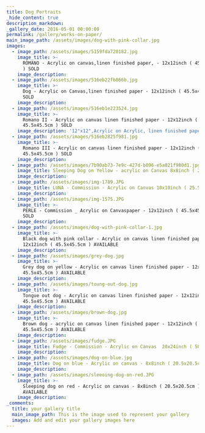 ```yaml
---
title: Dog Portraits
_hide_content: true
description_markdown:
_gallery_date: 2016-05-01 00:00:00
permalink: /gallery/works-on-paper/
main_image_path: /assets/images/dog-with-pink-collar.jpg
images:
  - image_path: /assets/images/5159fda720182.jpg
    image_title: >-
      ROMANO - Acrylic on canvas,linen finished paper, - 12x12inch ( 45.5x45.5cm
      ) SOLD
    image_description:
  - image_path: /assets/images/516eb22fb866b.jpg
    image_title: >-
      Dog - Acrylic on Canvas,linen finished paper - 12x12inch ( 45.5x45.5cm )
      SOLD
    image_description:
  - image_path: /assets/images/516eb1e223524.jpg
    image_title: >-
      Romano II - Acrylic on canvas linen finished paper - 12x12inch (
      45.5x45.5cm ) SOLD
    image_description: '12"x12",Acrylic on Acrylic, linen finished paper, 2013'
  - image_path: /assets/images/516eb2825f981.jpg
    image_title: >-
      Romano III - Acrylic on canvas linen finished paper - 12x12inch (
      45.5x45.5cm ) SOLD
    image_description:
  - image_path: /assets/images/7b90ab73-7e9c-427d-b096-e5a021f980d1.jpg
    image_title: Sleeping Dog on Yellow - acrylic on Canvas 8x8inch ( 20x20cm ) AVAILABLE
    image_description:
  - image_path: /assets/images/img-1789.JPG
    image_title: LUNA - Commission - Acrylic on Canvas 10x10inch ( 25.5x25.5cm ) SOLD
    image_description:
  - image_path: /assets/images/img-1575.JPG
    image_title: >-
      PERLE - Commission _ Acrylic on Canvaspaper - 12x12inch ( 45.5x45.5cm )
      SOLD
    image_description:
  - image_path: /assets/images/dog-with-pink-collar-1.jpg
    image_title: >-
      Black dog with pink collar - Acrylic on canvas linen finished paper  -
      12x12inch ( 45.5x45.5cm ) AVAILABLE
    image_description:
  - image_path: /assets/images/grey-dog.jpg
    image_title: >-
      Grey dog on yellow - Acrylic on canvas linen finished paper - 12x12inch (
      45.5x45.5cm ) AVAILABLE
    image_description:
  - image_path: /assets/images/toung-out-dog.jpg
    image_title: >-
      Tongue out dog - Acrylic on canvas linen finished paper - 12x12inch (
      45.5x45.5cm ) AVAILABLE
    image_description:
  - image_path: /assets/images/brown-dog.jpg
    image_title: >-
      Brown dog - acrylic on canvas linen finished paper - 12x12inch (
      45.5x45.5cm ) AVAILABLE
    image_description:
  - image_path: /assets/images/fudge.JPG
    image_title: Fudge - Commission - Acrylic on Canvas  20x24inch ( 50x60cm ) SOLD
    image_description:
  - image_path: /assets/images/dog-on-blue.jpg
    image_title: Dog on blue - Acrylic on canvas - 8x8inch ( 20.5x20.5cm ) AVAILABLE
    image_description:
  - image_path: /assets/images/sleeoing-dog-on-red.JPG
    image_title: >-
      Sleeping dog on red - Acrylic on canvas - 8x8inch ( 20.5x20.5cm )
      AVAILABLE
    image_description:
_comments:
  title: your gallery title
  main_image_path: This is the image used to represent your gallery
  images: Add and edit your gallery images here
---
```

